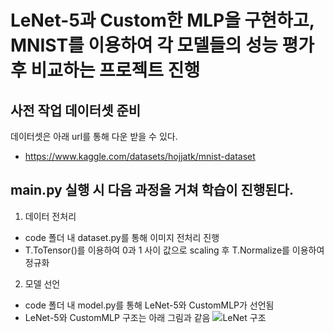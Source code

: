 # LeNet-5과 Custom한 MLP을 구현하고, MNIST를 이용하여 각 모델들의 성능 평가 후 비교하는 프로젝트 진행


## 사전 작업 데이터셋 준비
데이터셋은 아래 url를 통해 다운 받을 수 있다.
- https://www.kaggle.com/datasets/hojjatk/mnist-dataset

## main.py 실행 시 다음 과정을 거쳐 학습이 진행된다.
1) 데이터 전처리
- code 폴더 내 dataset.py를 통해 이미지 전처리 진행
- T.ToTensor()를 이용하여 0과 1 사이 값으로 scaling 후 T.Normalize를 이용하여 정규화

2) 모델 선언
- code 폴더 내 model.py를 통해 LeNet-5와 CustomMLP가 선언됨
- LeNet-5와 CustomMLP 구조는 아래 그림과 같음
![LeNet 구조](./LeNet%구조.png)
